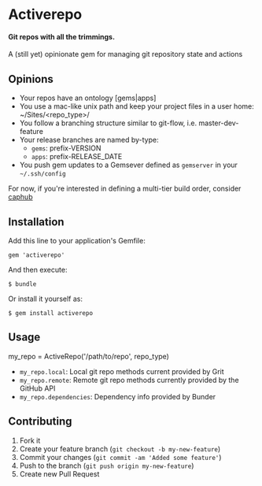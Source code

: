 # Activerepo

#### Git repos with all the trimmings.

A (still yet) opinionate gem for managing git repository state and actions

## Opinions

* Your repos have an ontology
    [gems|apps]
* You use a mac-like unix path and keep your project files in a user home:
    ~/Sites/<repo_type>/<repo>
* You follow a branching structure similar to git-flow, i.e. master-dev-feature
* Your release branches are named by-type:
  * `gems`: prefix-VERSION
  * `apps`: prefix-RELEASE_DATE
* You push gem updates to a Gemsever defined as `gemserver` in your `~/.ssh/config`

For now, if you're interested in defining a multi-tier build order, consider [caphub](http://railsware.com/blog/2011/11/18/caphub-multiple-applications-deployment-with-capistrano/)

## Installation

Add this line to your application's Gemfile:

    gem 'activerepo'

And then execute:

    $ bundle

Or install it yourself as:

    $ gem install activerepo

## Usage

   my_repo = ActiveRepo('/path/to/repo', repo_type)

* `my_repo.local`:        Local git repo methods current provided by Grit
* `my_repo.remote`:       Remote git repo methods currently provided by the GitHub API
* `my_repo.dependencies`: Dependency info provided by Bunder

## Contributing

1. Fork it
2. Create your feature branch (`git checkout -b my-new-feature`)
3. Commit your changes (`git commit -am 'Added some feature'`)
4. Push to the branch (`git push origin my-new-feature`)
5. Create new Pull Request
